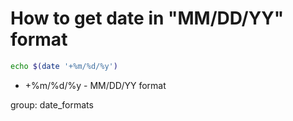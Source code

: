 # How to get date in "MM/DD/YY" format

```bash
echo $(date '+%m/%d/%y')
```

- +%m/%d/%y - MM/DD/YY format

group: date_formats
